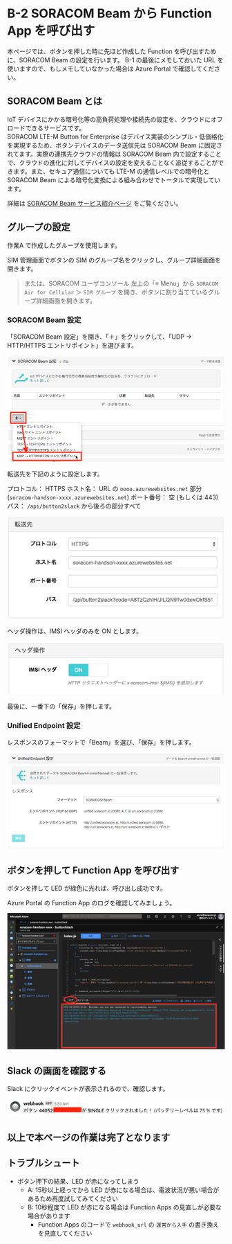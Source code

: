 # B-2 SORACOM Beam から Function App を呼び出す

本ページでは、ボタンを押した時に先ほど作成した Function を呼び出すために、SORACOM Beam の設定を行います。
B-1 の最後にメモしておいた URL を使いますので、もしメモしていなかった場合は Azure Portal で確認してください。

## SORACOM Beam とは

IoT デバイスにかかる暗号化等の高負荷処理や接続先の設定を、クラウドにオフロードできるサービスです。  
SORACOM LTE-M Button for Enterprise はデバイス実装のシンプル・低価格化を実現するため、ボタンデバイスのデータ送信先は SORACOM Beam に固定されてます。実際の連携先クラウドの情報は SORACOM Beam 内で設定することで、クラウドの進化に対してデバイスの設定を変えることなく追従することができます。また、セキュア通信についても LTE-M の通信レベルでの暗号化と SORACOM Beam による暗号化変換による組み合わせでトータルで実現しています。

詳細は [SORACOM Beam サービス紹介ページ](https://soracom.jp/services/beam/) をご覧ください。

## グループの設定
作業A で作成したグループを使用します。

SIM 管理画面でボタンの SIM のグループ名をクリックし、グループ詳細画面を開きます。
> または、SORACOM ユーザコンソール 左上の「≡ Menu」から `SORACOM Air for Cellular` ＞ `SIM グループ` を開き、ボタンに割り当てているグループ詳細画面を開きます。

### SORACOM Beam 設定
「SORACOM Beam 設定」を開き、「＋」をクリックして、「UDP → HTTP/HTTPS エントリポイント」を選びます。

![Beam設定エントリーポイント選択](images/soracom-01.png)

転送先を下記のように設定します。

プロトコル： HTTPS
ホスト名： URL の `oooo.azurewebsites.net` 部分 (`soracom-handson-xxxx.azurewebsites.net`)
ポート番号： 空 (もしくは 443)
パス： `/api/button2slack` から後ろの部分すべて

![Beam転送先設定](images/soracom-02.png)

ヘッダ操作は、IMSI ヘッダのみを ON とします。

![Beamヘッダ操作設定](images/soracom-03.png)

最後に、一番下の「保存」を押します。

### Unified Endpoint 設定
レスポンスのフォーマットで「Beam」を選び、「保存」を押します。

![Unified Endpoint 設定](images/soracom-04.png)

## ボタンを押して Function App を呼び出す

ボタンを押して LED が緑色に光れば、呼び出し成功です。

Azure Portal の Function App のログを確認してみましょう。

![Function App ログ](images/function-app-11.png)

## Slack の画面を確認する
Slack にクリックイベントが表示されるので、確認します。

![Slack](images/slack.png)

## 以上で本ページの作業は完了となります

## トラブルシュート

* ボタン押下の結果、LED が赤になってしまう
    * A: 15秒以上経ってから LED が赤になる場合は、電波状況が悪い場合があるため再度試してみてください
    * B: 10秒程度で LED が赤になる場合は Function Apps の見直しが必要な場合があります
        * Function Apps のコードで `webhook_url` の `運営から入手` の書き換えを見直してください
